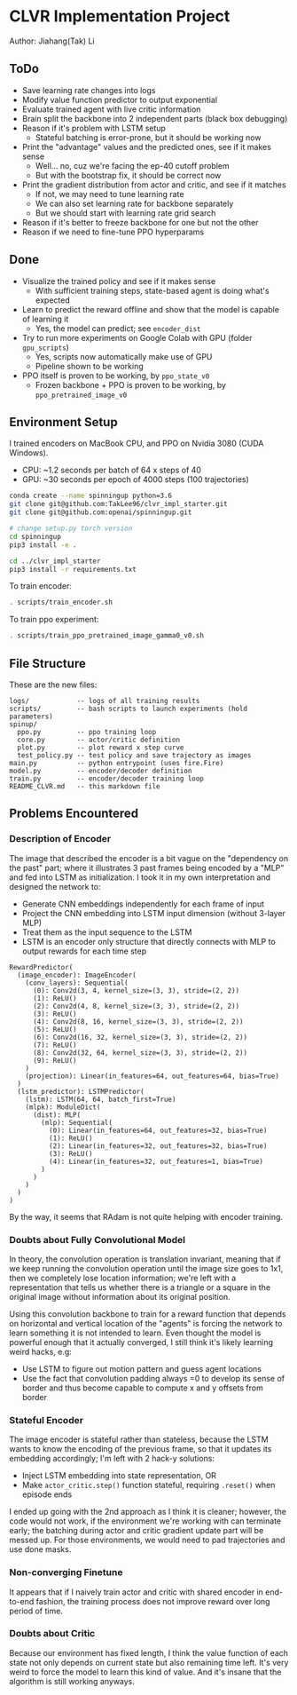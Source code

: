 # CLVR Implementation Project

Author: Jiahang(Tak) Li

## ToDo

* Save learning rate changes into logs
* Modify value function predictor to output exponential
* Evaluate trained agent with live critic information
* Brain split the backbone into 2 independent parts (black box debugging)
* Reason if it's problem with LSTM setup
  + Stateful batching is error-prone, but it should be working now
* Print the "advantage" values and the predicted ones, see if it makes sense
  + Well... no, cuz we're facing the ep-40 cutoff problem
  + But with the bootstrap fix, it should be correct now
* Print the gradient distribution from actor and critic, and see if it matches
  + If not, we may need to tune learning rate
  + We can also set learning rate for backbone separately
  + But we should start with learning rate grid search
* Reason if it's better to freeze backbone for one but not the other
* Reason if we need to fine-tune PPO hyperparams

## Done
* Visualize the trained policy and see if it makes sense
  + With sufficient training steps, state-based agent is doing what's expected
* Learn to predict the reward offline and show that the model is capable of learning it
  + Yes, the model can predict; see `encoder_dist`
* Try to run more experiments on Google Colab with GPU (folder `gpu_scripts`)
  + Yes, scripts now automatically make use of GPU
  + Pipeline shown to be working
* PPO itself is proven to be working, by `ppo_state_v0`
  + Frozen backbone + PPO is proven to be working, by `ppo_pretrained_image_v0`


## Environment Setup

I trained encoders on MacBook CPU, and PPO on Nvidia 3080 (CUDA Windows).
* CPU: ~1.2 seconds per batch of 64 x steps of 40
* GPU: ~30 seconds per epoch of 4000 steps (100 trajectories)

```bash
conda create --name spinningup python=3.6
git clone git@github.com:TakLee96/clvr_impl_starter.git
git clone git@github.com:openai/spinningup.git

# change setup.py torch version
cd spinningup
pip3 install -e .

cd ../clvr_impl_starter
pip3 install -r requirements.txt
```

To train encoder:
```bash
. scripts/train_encoder.sh
```

To train ppo experiment:
```bash
. scripts/train_ppo_pretrained_image_gamma0_v0.sh
```


## File Structure

These are the new files:
```
logs/            -- logs of all training results
scripts/         -- bash scripts to launch experiments (hold parameters)
spinup/
  ppo.py         -- ppo training loop
  core.py        -- actor/critic definition
  plot.py        -- plot reward x step curve
  test_policy.py -- test policy and save trajectory as images
main.py          -- python entrypoint (uses fire.Fire)
model.py         -- encoder/decoder definition
train.py         -- encoder/decoder training loop
README_CLVR.md   -- this markdown file
```



## Problems Encountered

### Description of Encoder

The image that described the encoder is a bit vague on the "dependency on the past"
part; where it illustrates 3 past frames being encoded by a "MLP" and fed into LSTM
as initialization. I took it in my own interpretation and designed the network to:

* Generate CNN embeddings independently for each frame of input
* Project the CNN embedding into LSTM input dimension (without 3-layer MLP)
* Treat them as the input sequence to the LSTM
* LSTM is an encoder only structure that directly connects with MLP to output
  rewards for each time step

```
RewardPredictor(
  (image_encoder): ImageEncoder(
    (conv_layers): Sequential(
      (0): Conv2d(3, 4, kernel_size=(3, 3), stride=(2, 2))
      (1): ReLU()
      (2): Conv2d(4, 8, kernel_size=(3, 3), stride=(2, 2))
      (3): ReLU()
      (4): Conv2d(8, 16, kernel_size=(3, 3), stride=(2, 2))
      (5): ReLU()
      (6): Conv2d(16, 32, kernel_size=(3, 3), stride=(2, 2))
      (7): ReLU()
      (8): Conv2d(32, 64, kernel_size=(3, 3), stride=(2, 2))
      (9): ReLU()
    )
    (projection): Linear(in_features=64, out_features=64, bias=True)
  )
  (lstm_predictor): LSTMPredictor(
    (lstm): LSTM(64, 64, batch_first=True)
    (mlpk): ModuleDict(
      (dist): MLP(
        (mlp): Sequential(
          (0): Linear(in_features=64, out_features=32, bias=True)
          (1): ReLU()
          (2): Linear(in_features=32, out_features=32, bias=True)
          (3): ReLU()
          (4): Linear(in_features=32, out_features=1, bias=True)
        )
      )
    )
  )
)
```

By the way, it seems that RAdam is not quite helping with encoder training.

### Doubts about Fully Convolutional Model

In theory, the convolution operation is translation invariant, meaning that if we
keep running the convolution operation until the image size goes to 1x1, then we
completely lose location information; we're left with a representation that tells
us whether there is a triangle or a square in the original image without information
about its original position.

Using this convolution backbone to train for a reward function that depends on
horizontal and vertical location of the "agents" is forcing the network to learn
something it is not intended to learn. Even thought the model is powerful enough
that it actually converged, I still think it's likely learning weird hacks, e.g:

* Use LSTM to figure out motion pattern and guess agent locations
* Use the fact that convolution padding always =0 to develop its sense of border
  and thus become capable to compute x and y offsets from border


### Stateful Encoder

The image encoder is stateful rather than stateless, because the LSTM wants to know
the encoding of the previous frame, so that it updates its embedding accordingly;
I'm left with 2 hack-y solutions:

* Inject LSTM embedding into state representation, OR
* Make `actor_critic.step()` function stateful, requiring `.reset()` when episode ends

I ended up going with the 2nd approach as I think it is cleaner; however, the code
would not work, if the environment we're working with can terminate early; the
batching during actor and critic gradient update part will be messed up. For those
environments, we would need to pad trajectories and use done masks.


### Non-converging Finetune

It appears that if I naively train actor and critic with shared encoder in end-to-end
fashion, the training process does not improve reward over long period of time.


### Doubts about Critic

Because our environment has fixed length, I think the value function of each state
not only depends on current state but also remaining time left. It's very weird to force
the model to learn this kind of value. And it's insane that the algorithm is still
working anyways.



